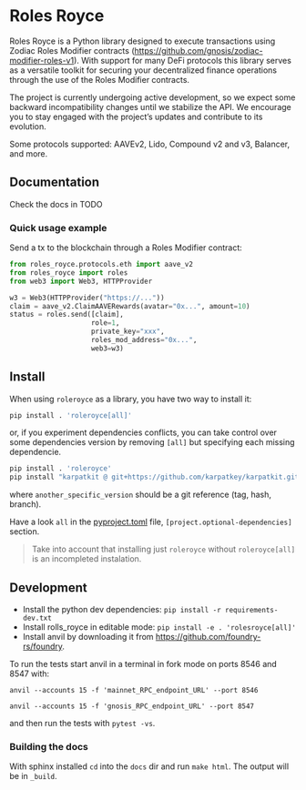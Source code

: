 # Roles Royce

Roles Royce is a Python library designed to execute transactions using Zodiac
Roles Modifier contracts (https://github.com/gnosis/zodiac-modifier-roles-v1).
With support for many DeFi protocols this library serves as a versatile toolkit
for securing your decentralized finance operations through the use of the
Roles Modifier contracts.

The project is currently undergoing active development, so we expect some backward
incompatibility changes until we stabilize the API. We encourage you to stay engaged
with the project’s updates and contribute to its evolution.

Some protocols supported: AAVEv2, Lido, Compound v2 and v3, Balancer, and more.

## Documentation

Check the docs in TODO

### Quick usage example

Send a tx to the blockchain through a Roles Modifier contract:

```python 
from roles_royce.protocols.eth import aave_v2
from roles_royce import roles
from web3 import Web3, HTTPProvider

w3 = Web3(HTTPProvider("https://..."))
claim = aave_v2.ClaimAAVERewards(avatar="0x...", amount=10)
status = roles.send([claim],
                    role=1,
                    private_key="xxx",
                    roles_mod_address="0x...",
                    web3=w3)

```

## Install

When using `roleroyce` as a library, you have two way to install it:
```sh
pip install . 'roleroyce[all]'
```
or, if you experiment dependencies conflicts, you can take control over some dependencies version by removing `[all]`
but specifying each missing dependencie.
```sh
pip install . 'roleroyce'
pip install "karpatkit @ git+https://github.com/karpatkey/karpatkit.git@another_specific_version"
```
where `another_specific_version` should be a git reference (tag, hash, branch).

Have a look `all` in the [pyproject.toml](pyproject.toml) file, `[project.optional-dependencies]` section.

> Take into account that installing just `roleroyce` without `roleroyce[all]` is an incompleted instalation.


## Development

* Install the python dev dependencies: `pip install -r requirements-dev.txt`
* Install rolls_royce in editable mode: `pip install -e . 'rolesroyce[all]'`
* Install anvil by downloading it from https://github.com/foundry-rs/foundry.

To run the tests start anvil in a terminal in fork mode on ports 8546 and 8547 with:

`anvil --accounts 15 -f 'mainnet_RPC_endpoint_URL' --port 8546`

`anvil --accounts 15 -f 'gnosis_RPC_endpoint_URL' --port 8547`

and then run the tests with `pytest -vs`.

### Building the docs

With sphinx installed `cd` into the `docs` dir and run `make html`. The output will be in `_build`.

